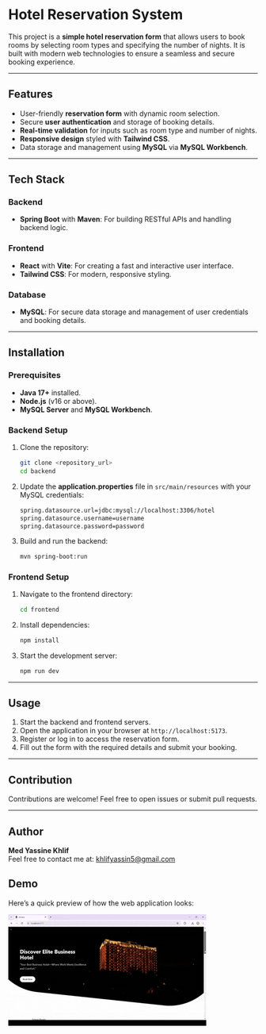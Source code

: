 
# Hotel Reservation System  

This project is a **simple hotel reservation form** that allows users to book rooms by selecting room types and specifying the number of nights. It is built with modern web technologies to ensure a seamless and secure booking experience.  

---

## Features  
- User-friendly **reservation form** with dynamic room selection.  
- Secure **user authentication** and storage of booking details.  
- **Real-time validation** for inputs such as room type and number of nights.  
- **Responsive design** styled with **Tailwind CSS**.  
- Data storage and management using **MySQL** via **MySQL Workbench**.  

---

## Tech Stack  
### Backend  
- **Spring Boot** with **Maven**: For building RESTful APIs and handling backend logic.  

### Frontend  
- **React** with **Vite**: For creating a fast and interactive user interface.  
- **Tailwind CSS**: For modern, responsive styling.  

### Database  
- **MySQL**: For secure data storage and management of user credentials and booking details.  

---

## Installation  

### Prerequisites  
- **Java 17+** installed.  
- **Node.js** (v16 or above).  
- **MySQL Server** and **MySQL Workbench**.  

### Backend Setup  
1. Clone the repository:  
   ```bash  
   git clone <repository_url>  
   cd backend  
   ```  
2. Update the **application.properties** file in `src/main/resources` with your MySQL credentials:  
   ```properties  
   spring.datasource.url=jdbc:mysql://localhost:3306/hotel
   spring.datasource.username=username  
   spring.datasource.password=password  
   ```  
3. Build and run the backend:  
   ```bash  
   mvn spring-boot:run  
   ```  

### Frontend Setup  
1. Navigate to the frontend directory:  
   ```bash  
   cd frontend  
   ```  
2. Install dependencies:  
   ```bash  
   npm install  
   ```  
3. Start the development server:  
   ```bash  
   npm run dev  
   ```  
---

## Usage  
1. Start the backend and frontend servers.  
2. Open the application in your browser at `http://localhost:5173`.  
3. Register or log in to access the reservation form.  
4. Fill out the form with the required details and submit your booking.  

---

## Contribution  
Contributions are welcome! Feel free to open issues or submit pull requests.  

---

## Author  
**Med Yassine Khlif**  
Feel free to contact me at: khlifyassin5@gmail.com 

## Demo  
Here’s a quick preview of how the web application looks:  

![Demo](client/src/assets/prev.gif)